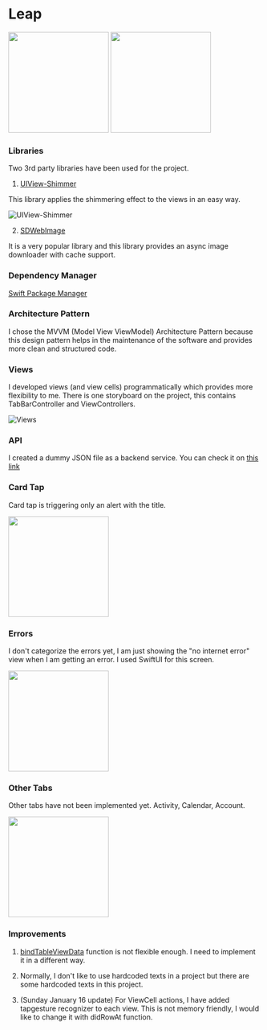 # Leap

<img src="https://i.ibb.co/hR0S711/Simulator-Screen-Shot-i-Phone-11-Pro-2022-01-16-at-15-43-46.png" width="200" /> <img src="https://i.ibb.co/Rz7St6P/Simulator-Screen-Shot-i-Phone-11-Pro-2022-01-16-at-15-42-46.png" width="200" />

### Libraries

Two 3rd party libraries have been used for the project.

1. [UIView-Shimmer](https://github.com/omerfarukozturk/UIView-Shimmer)

This library applies the shimmering effect to the views in an easy way.

![UIView-Shimmer](https://media.giphy.com/media/YzDd2FzBNlfuOPY5WH/giphy.gif)

2. [SDWebImage](https://github.com/SDWebImage/SDWebImageSwiftUI)

It is a very popular library and this library provides an async image downloader with cache support.

### Dependency Manager

[Swift Package Manager](https://github.com/apple/swift-package-manager)

### Architecture Pattern

I chose the MVVM (Model View ViewModel) Architecture Pattern because this design pattern helps in the maintenance of the software and provides more clean and structured code.

### Views

I developed views (and view cells) programmatically which provides more flexibility to me. There is one storyboard on the project, this contains TabBarController and ViewControllers.

![Views](https://media.giphy.com/media/4fqFpQeTBdGf0fXjbJ/giphy.gif)

### API

I created a dummy JSON file as a backend service. You can check it on [this link](https://okb.com.tr/data.json)

### Card Tap

Card tap is triggering only an alert with the title.

<img src="https://i.ibb.co/y5V1Y8r/Simulator-Screen-Shot-i-Phone-11-Pro-2022-01-14-at-19-08-32.png" width="200" />

### Errors

I don't categorize the errors yet, I am just showing the "no internet error" view when I am getting an error. I used SwiftUI for this screen.

<img src="https://i.ibb.co/z6Xg0fz/Simulator-Screen-Shot-i-Phone-11-Pro-2022-01-14-at-21-52-48.png" width="200" />

### Other Tabs

Other tabs have not been implemented yet. Activity, Calendar, Account.

<img src="https://i.ibb.co/0MxVN1n/Simulator-Screen-Shot-i-Phone-11-Pro-2022-01-16-at-15-43-32.png" width="200" />

### Improvements

1. [bindTableViewData](https://github.com/klconur/Leap/blob/main/Leap/Controllers/HomeViewController.swift#L52) function is not flexible enough. I need to implement it in a different way.

2. Normally, I don't like to use hardcoded texts in a project but there are some hardcoded texts in this project.

3. (Sunday January 16 update) For ViewCell actions, I have added tapgesture recognizer to each view. This is not memory friendly, I would like to change it with didRowAt function.
